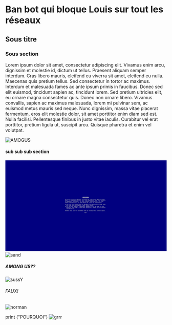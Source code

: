 # Ban bot qui bloque Louis sur tout les réseaux

## Sous titre

### Sous section

Lorem ipsum dolor sit amet, consectetur adipiscing elit. Vivamus enim arcu, dignissim et molestie id, dictum ut tellus. Praesent aliquam semper interdum. Cras libero mauris, eleifend eu viverra sit amet, eleifend eu nulla. Maecenas quis pretium tellus. Sed consectetur in tortor ac maximus. Interdum et malesuada fames ac ante ipsum primis in faucibus. Donec sed elit euismod, tincidunt sapien ac, tincidunt lorem. Sed pretium ultricies elit, eu ornare magna consectetur quis. Donec non ornare libero. Vivamus convallis, sapien ac maximus malesuada, lorem mi pulvinar sem, ac euismod metus mauris sed neque. Nunc dignissim, massa vitae placerat fermentum, eros elit molestie dolor, sit amet porttitor enim diam sed est. Nulla facilisi. Pellentesque finibus in justo vitae iaculis. Curabitur vel erat porttitor, pretium ligula ut, suscipit arcu. Quisque pharetra et enim vel volutpat. 

 <img src="https://wallpaperset.com/w/full/d/7/e/399553.jpg" alt="AMOGUS"> 
 
 #### sub sub sub section
 
 <img src="./bluescreen.jpg" alt="Blue Screen"> 

<img src="http://www.rona.ca/documents/ronaResponsive/SpecialPages/Projects/assets/images/template-diy/sandbox-with-lid/Diy-sandbox-with-lid-facebook.jpg" alt="sand">

 
 ##### AMONG US??
 <img src = "https://assets.puzzlefactory.pl/puzzle/369/033/original.jpg" alt = "sussY">
 
 ###### FAUX!
  <img src = "https://images.radio-canada.ca/v1/ici-info/16x9/norman-thavaud-youtubeur-.jpg" alt = "norman">
  
  print ("POURQUOI")
  <img src = "https://images.bfmtv.com/-q18vzVxA2GIk-9453KA4U1vrwc=/2x1:1250x703/1248x0/images/Squeezie-et-Cyprien-1236641.jpg" alt = "grrr">
